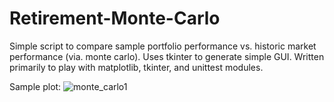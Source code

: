 # Retirement-Monte-Carlo

Simple script to compare sample portfolio performance vs. historic market performance (via. monte carlo). Uses tkinter to generate simple GUI. Written primarily to play with matplotlib, tkinter, and unittest modules.

Sample plot:
![monte_carlo1](https://user-images.githubusercontent.com/17757035/56084126-7ac1ee80-5de3-11e9-964c-0a04598fc297.png)
